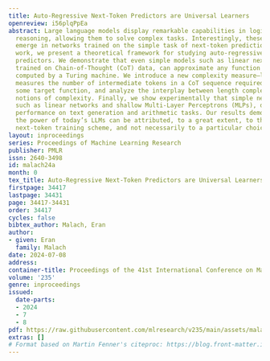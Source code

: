 ```yaml
---
title: Auto-Regressive Next-Token Predictors are Universal Learners
openreview: i56plqPpEa
abstract: Large language models display remarkable capabilities in logical and mathematical
  reasoning, allowing them to solve complex tasks. Interestingly, these abilities
  emerge in networks trained on the simple task of next-token prediction. In this
  work, we present a theoretical framework for studying auto-regressive next-token
  predictors. We demonstrate that even simple models such as linear next-token predictors,
  trained on Chain-of-Thought (CoT) data, can approximate any function efficiently
  computed by a Turing machine. We introduce a new complexity measure—length complexity—which
  measures the number of intermediate tokens in a CoT sequence required to approximate
  some target function, and analyze the interplay between length complexity and other
  notions of complexity. Finally, we show experimentally that simple next-token predictors,
  such as linear networks and shallow Multi-Layer Perceptrons (MLPs), display non-trivial
  performance on text generation and arithmetic tasks. Our results demonstrate that
  the power of today’s LLMs can be attributed, to a great extent, to the auto-regressive
  next-token training scheme, and not necessarily to a particular choice of architecture.
layout: inproceedings
series: Proceedings of Machine Learning Research
publisher: PMLR
issn: 2640-3498
id: malach24a
month: 0
tex_title: Auto-Regressive Next-Token Predictors are Universal Learners
firstpage: 34417
lastpage: 34431
page: 34417-34431
order: 34417
cycles: false
bibtex_author: Malach, Eran
author:
- given: Eran
  family: Malach
date: 2024-07-08
address:
container-title: Proceedings of the 41st International Conference on Machine Learning
volume: '235'
genre: inproceedings
issued:
  date-parts:
  - 2024
  - 7
  - 8
pdf: https://raw.githubusercontent.com/mlresearch/v235/main/assets/malach24a/malach24a.pdf
extras: []
# Format based on Martin Fenner's citeproc: https://blog.front-matter.io/posts/citeproc-yaml-for-bibliographies/
---
```

